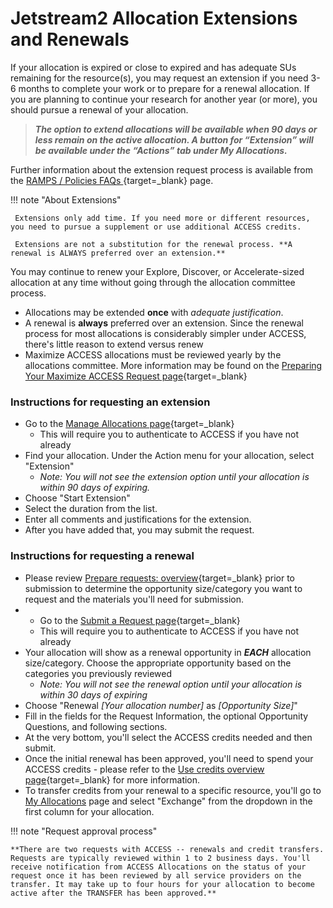 # Jetstream2 Allocation Extensions and Renewals

If your allocation is expired or close to expired and has adequate SUs remaining for the resource(s), you may request an extension if you need 3-6 months to complete your work or to prepare for a renewal allocation. If you are planning to continue your research for another year (or more), you should pursue a renewal of your allocation.

>***The option to extend allocations will be available when 90 days or less remain on the active allocation. A button for “Extension” will be available under the “Actions” tab under My Allocations.***

Further information about the extension request process is available from the [RAMPS / Policies FAQs
](https://allocations.access-ci.org/ramps-policies-faqs#how-can-i-extend-my-allocation(s)-to-prevent-them-from-expiring){target=_blank} page.


!!! note "About Extensions"

     Extensions only add time. If you need more or different resources, you need to pursue a supplement or use additional ACCESS credits.

     Extensions are not a substitution for the renewal process. **A renewal is ALWAYS preferred over an extension.**

You may continue to renew your Explore, Discover, or Accelerate-sized allocation at any time without going through the allocation committee process.

* Allocations may be extended **once** with *adequate justification*.
* A renewal is **always** preferred over an extension. Since the renewal process for most allocations is considerably simpler under ACCESS, there's little reason to extend versus renew
* Maximize ACCESS allocations must be reviewed yearly by the allocations committee. More information may be found on the [Preparing Your Maximize ACCESS Request page](https://allocations.access-ci.org/preparing-your-maximize-access-request){target=_blank}

### Instructions for requesting an extension

* Go to the [Manage Allocations page](https://allocations.access-ci.org/requests){target=_blank}
    * This will require you to authenticate to ACCESS if you have not already
* Find your allocation. Under the Action menu for your allocation, select "Extension"
    * *Note: You will not see the extension option until your allocation is within 90 days of expiring.*
* Choose "Start Extension"
* Select the duration from the list.
* Enter all comments and justifications for the extension.
* After you have added that, you may submit the request.

### Instructions for requesting a renewal

* Please review [Prepare requests: overview](https://allocations.access-ci.org/prepare-requests-overview){target=_blank} prior to submission to determine the opportunity size/category you want to request and the materials you'll need for submission.
*   * Go to the [Submit a Request page](https://allocations.access-ci.org/opportunities){target=_blank}
    * This will require you to authenticate to ACCESS if you have not already
* Your allocation will show as a renewal opportunity in ***EACH*** allocation size/category. Choose the appropriate opportunity based on the categories you previously reviewed
    * *Note: You will not see the renewal option until your allocation is within 30 days of expiring*
* Choose "Renewal *[Your allocation number]* as *[Opportunity Size]*"
* Fill in the fields for the Request Information, the optional Opportunity Questions, and following sections.
* At the very bottom, you'll select the ACCESS credits needed and then submit.
* Once the initial renewal has been approved, you'll need to spend your ACCESS credits - please refer to the [Use credits overview page](https://allocations.access-ci.org/use-credits-overview){target=_blank} for more information.
* To transfer credits from your renewal to a specific resource, you'll go to [My Allocations](https://allocations.access-ci.org/requests) page and select "Exchange" from the dropdown in the first column for your allocation.

!!! note "Request approval process"

    **There are two requests with ACCESS -- renewals and credit transfers. Requests are typically reviewed within 1 to 2 business days. You'll receive notification from ACCESS Allocations on the status of your request once it has been reviewed by all service providers on the transfer. It may take up to four hours for your allocation to become active after the TRANSFER has been approved.**
